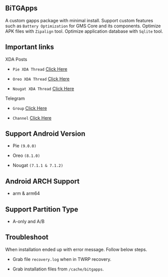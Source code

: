 ## BiTGApps

A custom gapps package with minimal install. Support custom features such as `Battery Optimization` for GMS Core and its components. Optimize APK files with `Zipalign` tool. Optimize application database with `Sqlite` tool.

## Important links

XDA Posts

* `Pie XDA Thread` [Click Here](https://forum.xda-developers.com/android/software/arm64-bitgapps-pie-9-0-0-t3828515)

* `Oreo XDA Thread` [Click Here](https://forum.xda-developers.com/android/software/arm64-bitgapps-oreo-8-1-0-t3788794)

* `Nougat XDA Thread` [Click Here](https://forum.xda-developers.com/android/software/arm64-bitgapps-nougat-7-1-x-t3795570)

Telegram

* `Group` [Click Here](https://t.me/bitgapps_official)

* `Channel` [Click Here](https://t.me/bitgapps_downloads_official)

## Support Android Version

* Pie `(9.0.0)`

* Oreo `(8.1.0)`

* Nougat `(7.1.1 & 7.1.2)`

## Android ARCH Support

* arm & arm64

## Support Partition Type

* A-only and A/B

## Troubleshoot

When installation ended up with error message. Follow below steps.

* Grab file `recovery.log` when in TWRP recovery.

* Grab installation files from `/cache/bitgapps`.
